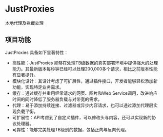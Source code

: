 # JustProxies

本地代理及拦截处理

## 项目功能

JustProxies 具备如下显著特性：

- 高性能：JustProxies 能够在处理TB级数据的真实部署环境中提供强大的处理能力。其最新版本每秒钟已经可以处理200,000多个请求，相比之前版本性能有显著提升。
- 模块化设计：其设计考虑了可扩展性，通过插件接口，开发者能够轻松添加新功能，实现特定业务需求。
- 缓存：通过缓存并重用经常请求的网页、图片和Web Service调用，改进响应时间的同时降低了服务器负载与对带宽的需求。
- 代理：易于添加持续连接、过滤器或异步内容请求，也可以通过添加代理层实现负载平衡。
- 可扩展性：API考虑到了自定义插件，可以修改头与内容，还可以实现新的协议处理器。
- 可靠性：能够完美处理TB级别的数据，包括正向与反向代理。
